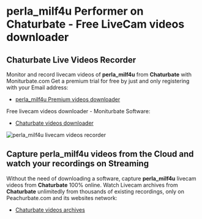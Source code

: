 # perla_milf4u Performer on Chaturbate - Free LiveCam videos downloader

## Chaturbate Live Videos Recorder

Monitor and record livecam videos of **perla_milf4u** from **Chaturbate** with Moniturbate.com
Get a premium trial for free by just and only registering with your Email address:
* [perla_milf4u Premium videos downloader](https://moniturbate.com/request-demo-licence-key.html)

Free livecam videos downloader - Moniturbate Software:
* [Chaturbate videos downloader](https://moniturbate.com/moniturbate-download-software.html)

![perla_milf4u livecam videos recorder](https://peachurnet.com/templates/moniturbate-software.png)


## Capture perla_milf4u videos from the Cloud and watch your recordings on Streaming

Without the need of downloading a software, capture **perla_milf4u** livecam videos from **Chaturbate** 100% online.
Watch Livecam archives from **Chaturbate** unlimitedly from thousands of existing recordings, only on Peachurbate.com and its websites network:
* [Chaturbate videos archives](https://peachurnet.com/)